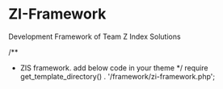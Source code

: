 # ZI-Framework
Development Framework of Team Z Index Solutions

/**
* ZIS framework. add below code in your theme
*/
require get_template_directory() . '/framework/zi-framework.php'; 
